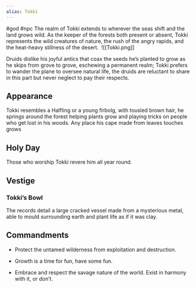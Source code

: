 ```yaml
---
alias: Tokki
---
```


#god #npc 
The realm of Tokki extends to wherever the seas shift and the land grows wild. As the keeper of the forests both present or absent, Tokki represents the wild creatures of nature, the rush of the angry rapids, and the heat-heavy stillness of the desert. 
<span class="rightimg"><span class="smallimg">![[Tokki.png]]</span></span>

Druids dislike his joyful antics that coax the seeds he’s planted to grow as he skips from grove to grove, eschewing a permanent realm; Tokki prefers to wander the plane to oversee natural life, the druids are reluctant to share in this part but never neglect to pay their respects.

  

## Appearance

Tokki resembles a Halfling or a young firbolg, with tousled brown hair, he springs around the forest helping plants grow and playing tricks on people who get lost in his woods. Any place his cape made from leaves touches grows

  

## Holy Day

Those who worship Tokki revere him all year round.

  
## Vestige
### Tokki’s Bowl

The records detail a large cracked vessel made from a mysterious metal, able to mould surrounding earth and plant life as if it was clay. 


## Commandments

-   Protect the untamed wilderness from exploitation and destruction.
    
-   Growth is a time for fun, have some fun.
    
-   Embrace and respect the savage nature of the world. Exist in harmony with it, or don’t.
    
